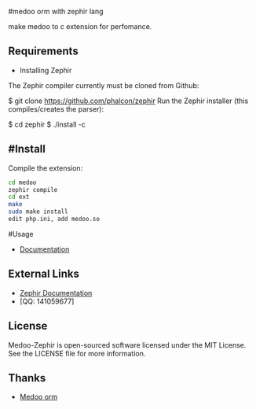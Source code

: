 #medoo orm with zephir lang

make medoo to c extension for perfomance.


Requirements
------------

* Installing Zephir

The Zephir compiler currently must be cloned from Github:

$ git clone https://github.com/phalcon/zephir
Run the Zephir installer (this compiles/creates the parser):

$ cd zephir
$ ./install -c

#Install
------------------

Compile the extension:

```bash
cd medoo
zephir compile
cd ext
make
sudo make install
edit php.ini, add medoo.so
```

#Usage

* [Documentation](http://medoo.in/)


External Links
--------------
* [Zephir Documentation](http://zephir-lang.com/)
* [QQ: 141059677]



License
-------
Medoo-Zephir is open-sourced software licensed under the MIT License. See the LICENSE file for more information.

Thanks
------------

* [ Medoo orm ](http://medoo.in/)